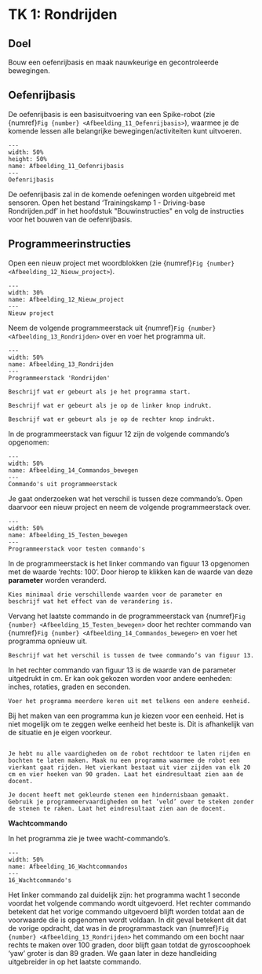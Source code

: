 # TK 1: Rondrijden

## Doel
Bouw een oefenrijbasis en maak nauwkeurige en gecontroleerde bewegingen.
 
## Oefenrijbasis
De oefenrijbasis is een basisuitvoering van een Spike-robot (zie {numref}`Fig {number} <Afbeelding_11_Oefenrijbasis>`), waarmee je de komende lessen alle belangrijke bewegingen/activiteiten kunt uitvoeren.

```{figure} Figures/Afbeelding_11_Oefenrijbasis.png
---
width: 50%
height: 50%
name: Afbeelding_11_Oefenrijbasis
---
Oefenrijbasis
``` 

De oefenrijbasis zal in de komende oefeningen worden uitgebreid met sensoren. Open het bestand ‘Trainingskamp 1 - Driving-base Rondrijden.pdf’ in het hoofdstuk "Bouwinstructies" en volg de instructies voor het bouwen van de oefenrijbasis.

## Programmeerinstructies
Open een nieuw project met woordblokken (zie {numref}`Fig {number} <Afbeelding_12_Nieuw_project>`).

```{figure} Figures/Afbeelding_12_Nieuw_project.png
---
width: 30%
name: Afbeelding_12_Nieuw_project
---
Nieuw project
``` 

Neem de volgende programmeerstack uit {numref}`Fig {number} <Afbeelding_13_Rondrijden>` over en voer het programma uit.

```{figure} Figures/Afbeelding_13_Rondrijden.png
---
width: 50%
name: Afbeelding_13_Rondrijden
---
Programmeerstack 'Rondrijden'
``` 

```{exercise} Opdracht 3
Beschrijf wat er gebeurt als je het programma start.                                   
```
```{exercise} Opdracht 4
Beschrijf wat er gebeurt als je op de linker knop indrukt.
```
```{exercise} Opdracht 5
Beschrijf wat er gebeurt als je op de rechter knop indrukt.
```

In de programmeerstack van figuur 12 zijn de volgende commando’s opgenomen:

```{figure} Figures/Afbeelding_14_Commandos_bewegen.png
---
width: 50%
name: Afbeelding_14_Commandos_bewegen
---
Commando's uit programmeerstack
``` 

Je gaat onderzoeken wat het verschil is tussen deze commando’s. Open daarvoor een nieuw project en neem de volgende programmeerstack over.

```{figure} Figures/Afbeelding_15_Testen_bewegen.png
---
width: 50%
name: Afbeelding_15_Testen_bewegen
---
Programmeerstack voor testen commando's
``` 

In de programmeerstack is het linker commando van figuur 13 opgenomen met de waarde ‘rechts: 100’. Door hierop te klikken kan de waarde van deze **parameter** worden veranderd.

```{exercise} Opdracht 6
Kies minimaal drie verschillende waarden voor de parameter en beschrijf wat het effect van de verandering is.                                   
```

Vervang het laatste commando in de programmeerstack van {numref}`Fig {number} <Afbeelding_15_Testen_bewegen>` door het rechter commando van {numref}`Fig {number} <Afbeelding_14_Commandos_bewegen>` en voer het programma opnieuw uit.


```{exercise} Opdracht 7
Beschrijf wat het verschil is tussen de twee commando’s van figuur 13.
```

In het rechter commando van figuur 13 is de waarde van de parameter uitgedrukt in cm. Er kan ook gekozen worden voor andere eenheden: inches, rotaties, graden en seconden. 

```{exercise} Opdracht 8
Voer het programma meerdere keren uit met telkens een andere eenheid.
```

Bij het maken van een programma kun je kiezen voor een eenheid. Het is niet mogelijk om te zeggen welke eenheid het beste is. Dit is afhankelijk van de situatie en je eigen voorkeur.


```{exercise} Opdracht 9 Een vierkant rijden

Je hebt nu alle vaardigheden om de robot rechtdoor te laten rijden en bochten te laten maken. Maak nu een programma waarmee de robot een vierkant gaat rijden. Het vierkant bestaat uit vier zijden van elk 20 cm en vier hoeken van 90 graden. Laat het eindresultaat zien aan de docent.                                   
```
```{exercise} Opdracht 10 Hindernisbaan
Je docent heeft met gekleurde stenen een hindernisbaan gemaakt. Gebruik je programmeervaardigheden om het ‘veld’ over te steken zonder de stenen te raken. Laat het eindresultaat zien aan de docent.
```

**Wachtcommando**

In het programma zie je twee wacht-commando’s.

```{figure} Figures/Afbeelding_16_Wachtcommandos.png
---
width: 50%
name: Afbeelding_16_Wachtcommandos
---
16_Wachtcommando's
``` 

Het linker commando zal duidelijk zijn: het programma wacht 1 seconde voordat het volgende commando wordt uitgevoerd. Het rechter commando betekent dat het vorige commando uitgevoerd blijft worden totdat aan de voorwaarde die is opgenomen wordt voldaan. In dit geval betekent dit dat de vorige opdracht, dat was in de programmastack van {numref}`Fig {number} <Afbeelding_13_Rondrijden>` het commando om een bocht naar rechts te maken over 100 graden, door blijft gaan totdat de gyroscoophoek ‘yaw’ groter is dan 89 graden. We gaan later in deze handleiding uitgebreider in op het laatste commando.
